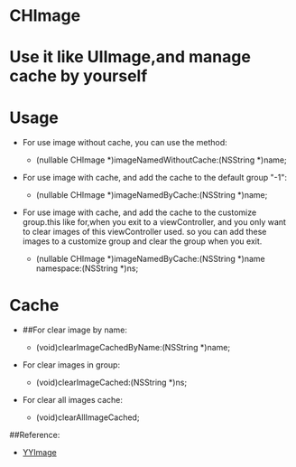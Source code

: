 # CHImage
Use it like UIImage,and manage cache by yourself
==========
Usage
==========
* For use image without cache, you can use the method:
    + (nullable CHImage *)imageNamedWithoutCache:(NSString *)name;

* For use image with cache, and add the cache to the default group "-1":
    + (nullable CHImage *)imageNamedByCache:(NSString *)name;

* For use image with cache, and add the cache to the customize group.this like for,when you exit to a viewController, and you only want to clear images of this viewController used. so you can add these images to a customize group and clear the group when you exit.
    + (nullable CHImage *)imageNamedByCache:(NSString *)name namespace:(NSString *)ns;

Cache
=========
* ##For clear image by name:
    - (void)clearImageCachedByName:(NSString *)name;

* For clear images in group:
    - (void)clearImageCached:(NSString *)ns;

* For clear all images cache:
    - (void)clearAllImageCached;

##Reference:
* [YYImage](https://github.com/ibireme/YYImage)

